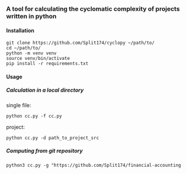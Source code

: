 ### A tool for calculating the cyclomatic complexity of projects written in python

#### Installation

```
git clone https://github.com/Split174/cyclopy ~/path/to/
cd ~/path/to/
python -m venv venv
source venv/bin/activate
pip install -r requirements.txt
```

#### Usage

##### Calculation in a local directory

single file:

```python cc.py -f cc.py``` 

project:

```python cc.py -d path_to_project_src``` 

##### Computing from git repository

```python3 cc.py -g "https://github.com/Split174/financial-accounting```

